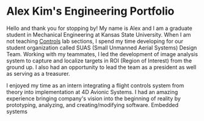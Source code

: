 # Alex Kim's Engineering Portfolio

Hello and thank you for stopping by! My name is Alex and I am a graduate student in Mechanical Engineering at Kansas State University. When I am not teaching [Controls](https://catalog.k-state.edu/preview_course_nopop.php?catoid=16&coid=82554) lab sections, I spend my time developing for our student organization called SUAS (Small Unmanned Aerial Systems) Design Team. Working with my teammates, I led the development of image analysis system to capture and localize targets in ROI (Region of Interest) from the ground up. I also had an opportunity to lead the team as a president as well as serving as a treasurer.

I enjoyed my time as an intern integrating a flight controls system from theory into implementation at 4D Avionic Systems. I had an amazing experience bringing company's vision into the beginning of reality by prototyping, analyzing, and creating/modifying software. Embedded systems
